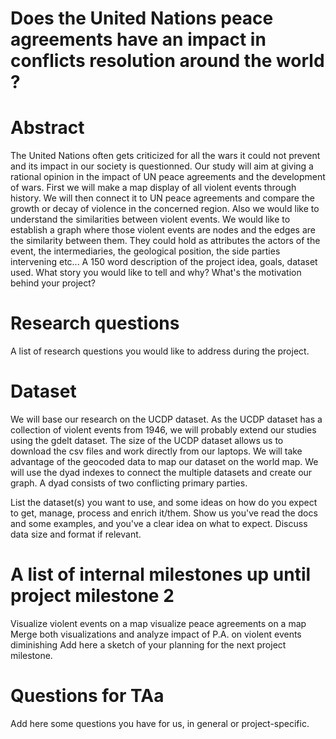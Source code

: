 # Does the United Nations peace agreements have an impact in conflicts resolution around the world ?

# Abstract
The United Nations often gets criticized for all the wars it could not prevent and its impact in our society is questionned. Our study will aim at giving a rational opinion in the impact of UN peace agreements and the development of wars. First we will make a map display of all violent events through history. We will then connect it to UN peace agreements and compare the growth or decay of violence in the concerned region. Also we would like to understand the similarities between violent events. We would like to establish a graph where those violent events are nodes and the edges are the similarity between them. They could hold as attributes the actors of the event, the intermediaries, the geological position, the side parties intervening etc...
A 150 word description of the project idea, goals, dataset used. What story you would like to tell and why? What's the motivation behind your project?

# Research questions
A list of research questions you would like to address during the project. 

# Dataset
We will base our research on the UCDP dataset. As the UCDP dataset has a collection of violent events from 1946, we will probably extend our studies using the gdelt dataset. The size of the UCDP dataset allows us to download the csv files and work directly from our laptops. We will take advantage of the geocoded data to map our dataset on the world map. We will use the dyad indexes to connect the multiple datasets and create our graph. A dyad consists of two conflicting primary parties.

List the dataset(s) you want to use, and some ideas on how do you expect to get, manage, process and enrich it/them. Show us you've read the docs and some examples, and you've a clear idea on what to expect. Discuss data size and format if relevant.

# A list of internal milestones up until project milestone 2
Visualize violent events on a map
visualize peace agreements on a map
Merge both visualizations and analyze impact of P.A. on violent events diminishing
Add here a sketch of your planning for the next project milestone.

# Questions for TAa
Add here some questions you have for us, in general or project-specific.
